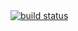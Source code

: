 <a href="https://github.com/RahulVadisetty91/RestService/actions/workflows/workflow.yml">
<img src="https://camo.githubusercontent.com/a103c3480970625b5916b80e09f539b3ed2e62083d6a2a3e8dd9969cb97d0578/68747470733a2f2f696d672e736869656c64732e696f2f636972636c6563692f70726f6a6563742f6769746875622f6261646765732f736869656c64732f6d6173746572" alt="build status" data-canonical-src="https://img.shields.io/circleci/project/github/badges/shields/master" style="max-width:100%;">
</a>
